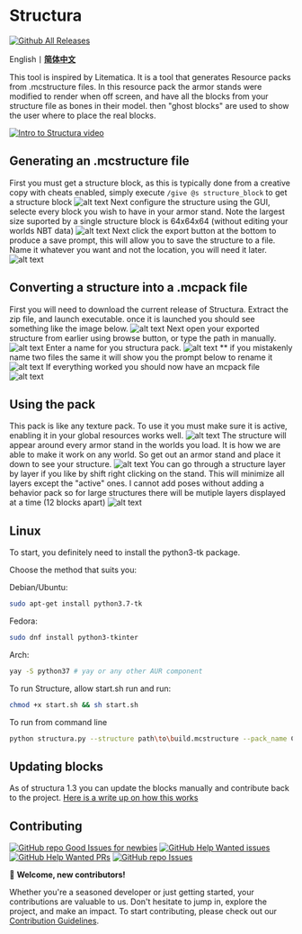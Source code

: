 # Structura
[![Github All Releases](https://img.shields.io/github/downloads/RavinMaddHatter/Structura/total.svg)]()

English丨[**简体中文**](README-zh-cn.md)

This tool is inspired by Litematica. It is a tool that generates Resource packs from .mcstructure files. In this resource pack the armor stands were modified to render when off screen, and have all the blocks from your structure file as bones in their model. then "ghost blocks" are used to show the user where to place the real blocks. 

[![Intro to Structura video](https://img.youtube.com/vi/IdKT925LKMM/0.jpg)](https://www.youtube.com/watch?v=IdKT925LKMM)

## Generating an .mcstructure file

First you must get a structure block, as this is typically done from a creative copy with cheats enabled, simply execute `/give @s structure_block` to get a structure block 
![alt text](https://github.com/RavinMaddHatter/Structura/blob/main/docs/give_structure.png?raw=true)
Next configure the structure using the GUI, selecte every block you wish to have in your armor stand. Note the largest size suported by a single structure block is 64x64x64 (without editing your worlds NBT data)
![alt text](https://github.com/RavinMaddHatter/Structura/blob/main/docs/select_structure.PNG?raw=true)
Next click the export button at the bottom to produce a save prompt, this will allow you to save the structure to a file. Name it whatever you want and not the location, you will need it later.
![alt text](https://github.com/RavinMaddHatter/Structura/blob/main/docs/export_structure.PNG?raw=true)

## Converting a structure into a .mcpack file
First you will need to download the current release of Structura. Extract the zip file, and launch executable. once it is launched you should see something like the image below.
![alt text](https://github.com/RavinMaddHatter/Structura/blob/main/docs/launch_structura.PNG?raw=true)
Next open your exported structure from earlier using browse button, or type the path in manually.
![alt text](https://github.com/RavinMaddHatter/Structura/blob/main/docs/browse_file.PNG?raw=true)
Enter a name for you structura pack.
![alt text](https://github.com/RavinMaddHatter/Structura/blob/main/docs/name.PNG?raw=true)
** if you mistakenly name two files the same it will show you the prompt below to rename it
![alt text](https://github.com/RavinMaddHatter/Structura/blob/main/docs/already_exists.PNG?raw=true)
If everything worked you should now have an mcpack file 
![alt text](https://github.com/RavinMaddHatter/Structura/blob/main/docs/pack_made.PNG?raw=true)

## Using the pack
This pack is like any texture pack. To use it you must make sure it is active, enabling it in your global resources works well.
![alt text](https://github.com/RavinMaddHatter/Structura/blob/main/docs/make_pack_active.PNG?raw=true)
The structure will appear around every armor stand in the worlds you load. It is how we are able to make it work on any world. So get out an armor stand and place it down to see your structure.
![alt text](https://github.com/RavinMaddHatter/Structura/blob/main/docs/example_full.png?raw=true)
You can go through a structure layer by layer if you like by shift right clicking on the stand. This will minimize all layers except the "active" ones. I cannot add poses without adding a behavior pack so for large structures there will be mutiple layers displayed at a time (12 blocks apart)
![alt text](https://github.com/RavinMaddHatter/Structura/blob/main/docs/example_layer.png?raw=true)


## Linux

To start, you definitely need to install the python3-tk package.

Choose the method that suits you:

Debian/Ubuntu:
```bash
sudo apt-get install python3.7-tk
```
Fedora:
```bash
sudo dnf install python3-tkinter
```
Arch:
```bash
yay -S python37 # yay or any other AUR component
```
To run Structure, allow start.sh run and run:
```bash
chmod +x start.sh && sh start.sh
```

To run from command line
```bash
python structura.py --structure path\to\build.mcstructure --pack_name CLI Pack --overwrite True
```

## Updating blocks
As of structura 1.3 you can update the blocks manually and contribute back to the project.
[Here is a write up on how this works](docs/Editing%20Blocks.md)


## Contributing

[![GitHub repo Good Issues for newbies](https://img.shields.io/github/issues/RavinMaddHatter/Structura/good%20first%20issue?style=flat&logo=github&logoColor=green&label=Good%20First%20issues)](https://github.com/RavinMaddHatter/Structura/issues?q=is%3Aopen+is%3Aissue+label%3A%22good+first+issue%22) [![GitHub Help Wanted issues](https://img.shields.io/github/issues/RavinMaddHatter/Structura/help%20wanted?style=flat&logo=github&logoColor=b545d1&label=%22Help%20Wanted%22%20issues)](https://github.com/RavinMaddHatter/Structura/issues?q=is%3Aopen+is%3Aissue+label%3A%22help+wanted%22) [![GitHub Help Wanted PRs](https://img.shields.io/github/issues-pr/RavinMaddHatter/Structura/help%20wanted?style=flat&logo=github&logoColor=b545d1&label=%22Help%20Wanted%22%20PRs)](https://github.com/RavinMaddHatter/Structura/pulls?q=is%3Aopen+is%3Aissue+label%3A%22help+wanted%22) [![GitHub repo Issues](https://img.shields.io/github/issues/RavinMaddHatter/Structura?style=flat&logo=github&logoColor=red&label=Issues)](https://github.com/RavinMaddHatter/Structura/issues?q=is%3Aopen)

👋 **Welcome, new contributors!**

Whether you're a seasoned developer or just getting started, your contributions are valuable to us. Don't hesitate to jump in, explore the project, and make an impact. To start contributing, please check out our [Contribution Guidelines](CONTRIBUTING.md). 

